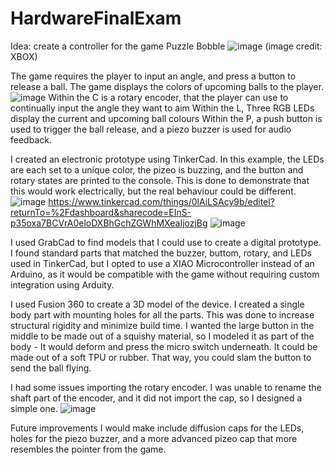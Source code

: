 # HardwareFinalExam

Idea: create a controller for the game Puzzle Bobble
![image](https://github.com/user-attachments/assets/e3b9d1cc-d5ed-4e1f-b7f3-95d4f6627893)
(image credit: XBOX)

The game requires the player to input an angle, and press a button to release a ball. The game displays the colors of upcoming balls to the player.
![image](https://github.com/user-attachments/assets/8d05beb4-871d-43c4-b640-bf8eeb892bc9)
Within the C is a rotary encoder, that the player can use to continually input the angle they want to aim
Within the L, Three RGB LEDs display the current and upcoming ball colours
Within the P, a push button is used to trigger the ball release, and a piezo buzzer is used for audio feedback.

I created an electronic prototype using TinkerCad. In this example, the LEDs are each set to a unique color, the pizeo is buzzing, and the button and rotary states are printed to the console. This is done to demonstrate that this would work electrically, but the real behaviour could be different.
![image](https://github.com/user-attachments/assets/18b8d9db-7dd7-40d1-839b-b3d83ce749f4)
https://www.tinkercad.com/things/0lAiLSAcy9b/editel?returnTo=%2Fdashboard&sharecode=EInS-p35oxa7BCVrA0eloDXBhGchZGWhMXeaIjozjBg
![image](https://github.com/user-attachments/assets/b4ced56e-dc0c-49f1-894e-8af54c81fba1)

I used GrabCad to find models that I could use to create a digital prototype. I found standard parts that matched the buzzer, buttom, rotary, and LEDs used in TinkerCad, but I opted to use a XIAO Microcontroller instead of an Arduino, as it would be compatible with the game without requiring custom integration using Arduity.

I used Fusion 360 to create a 3D model of the device. I created a single body part with mounting holes for all the parts. This was done to increase structural rigidity and minimize build time. 
I wanted the large button in the middle to be made out of a squishy material, so I modeled it as part of the body - It would deform and press the micro switch underneath. It could be made out of a soft TPU or rubber. That way, you could slam the button to send the ball flying.

I had some issues importing the rotary encoder. I was unable to rename the shaft part of the encoder, and it did not import the cap, so I designed a simple one.
![image](https://github.com/user-attachments/assets/ad7d5507-8134-499f-8b82-899fb243623f)

Future improvements I would make include diffusion caps for the LEDs, holes for the piezo buzzer, and a more advanced pizeo cap that more resembles the pointer from the game.
